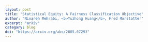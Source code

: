 ```yaml
---
layout: post
title: "Statistical Equity: A Fairness Classification Objective"
author: "Ninareh Mehrabi, <b>Yuzhong Huang</b>, Fred Morstatter"
excerpt: "arXiv"
category: blog
doi: "https://arxiv.org/abs/2005.07293"
---
```

